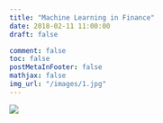 ```yaml
---
title: "Machine Learning in Finance"
date: 2018-02-11 11:00:00
draft: false

comment: false
toc: false
postMetaInFooter: false
mathjax: false
img_url: "/images/1.jpg"
---
```


<img src="/images/1.jpg">
